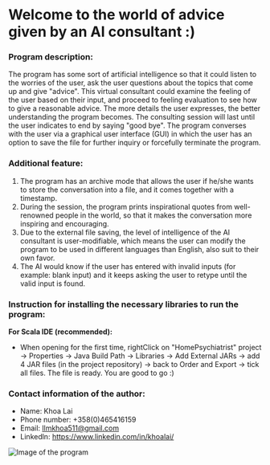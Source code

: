 # Welcome to the world of advice given by an AI consultant :)

### Program description:
The program has some sort of artificial intelligence so that it could listen to the worries of the user, ask the user questions about the topics that come up and give "advice". This virtual consultant could examine the feeling of the user based on their input, and proceed to feeling evaluation to see how to give a reasonable advice. The more details the user expresses, the better understanding the program becomes. The consulting session will last until the user indicates to end by saying "good bye". The program converses with the user via a graphical user interface (GUI) in which the user has an option to save the file for further inquiry or forcefully terminate the program. 

### Additional feature:
1. The program has an archive mode that allows the user if he/she wants to store the conversation into a file, and it comes together with a timestamp.
2. During the session, the program prints inspirational quotes from well-renowned people in the world, so that it makes the conversation more inspiring and encouraging.
3. Due to the external file saving, the level of intelligence of the AI consultant is user-modifiable, which means the user can modify the program to be used in different languages than English, also suit to their own favor. 
4. The AI would know if the user has entered with invalid inputs (for example: blank input) and it keeps asking the user to retype until the valid input is found. 

### Instruction for installing the necessary libraries to run the program:
**For Scala IDE (recommended):**
- When opening for the first time, rightClick on "HomePsychiatrist" project -> Properties 
-> Java Build Path -> Libraries -> Add External JARs -> add 4 JAR files (in the project repository)
-> back to Order and Export -> tick all files. The file is ready. You are good to go :) 

### Contact information of the author:
- Name: Khoa Lai
- Phone number: +358(0)465416159
- Email: llmkhoa511@gmail.com
- Linkedln: https://www.linkedin.com/in/khoalai/

![Image of the program](https://i.ibb.co/vZP5RVt/Screenshot-2019-11-27-at-5-29-21-PM.png)
